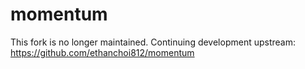 # momentum
This fork is no longer maintained.
Continuing development upstream: https://github.com/ethanchoi812/momentum



